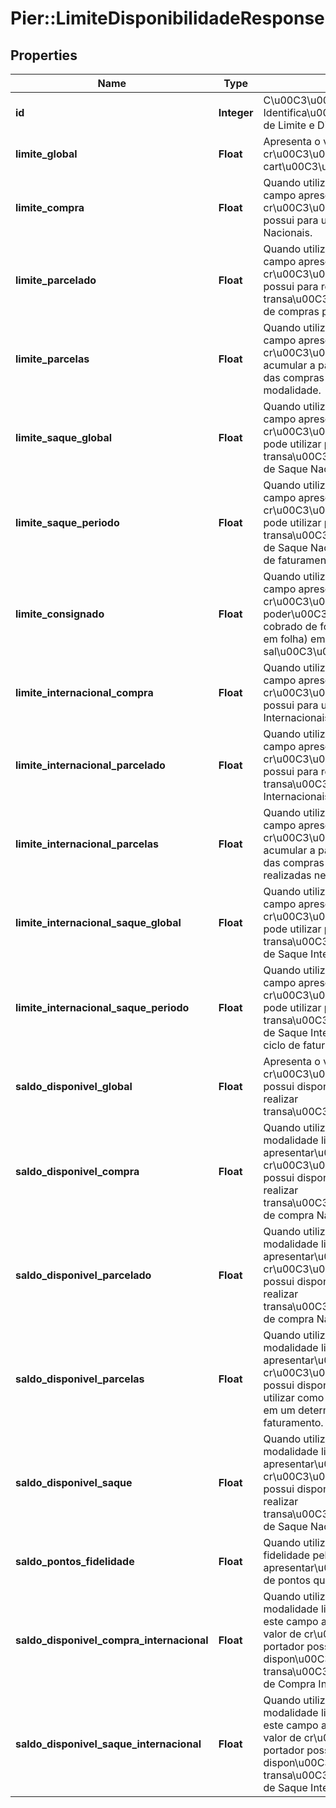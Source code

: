 # Pier::LimiteDisponibilidadeResponse

## Properties
Name | Type | Description | Notes
------------ | ------------- | ------------- | -------------
**id** | **Integer** | C\u00C3\u00B3digo de Identifica\u00C3\u00A7\u00C3\u00A3o de Limite e Disponibilidade (id). | 
**limite_global** | **Float** | Apresenta o valor do limite de cr\u00C3\u00A9dito que o portador do cart\u00C3\u00A3o possui. | 
**limite_compra** | **Float** | Quando utilizado pelo emissor, este campo apresenta o valor do limite de cr\u00C3\u00A9dito que o portador possui para uso exclusivo em Compras Nacionais. | 
**limite_parcelado** | **Float** | Quando utilizado pelo emissor, este campo apresenta o valor do limite de cr\u00C3\u00A9dito que o portador possui para realizar transa\u00C3\u00A7\u00C3\u00B5es de compras parceladas. | 
**limite_parcelas** | **Float** | Quando utilizado pelo emissor, este campo apresenta o valor do limite de cr\u00C3\u00A9dito que portador pode acumular a partir da soma das parcelas das compras que forem realizadas nesta modalidade. | 
**limite_saque_global** | **Float** | Quando utilizado pelo emissor, este campo apresenta o valor do limite de cr\u00C3\u00A9dito que o portador pode utilizar para realizar transa\u00C3\u00A7\u00C3\u00B5es de Saque Nacional. | 
**limite_saque_periodo** | **Float** | Quando utilizado pelo emissor, este campo apresenta o valor do limite de cr\u00C3\u00A9dito que o portador pode utilizar para realizar transa\u00C3\u00A7\u00C3\u00B5es de Saque Nacional dentro de cada ciclo de faturamento. | 
**limite_consignado** | **Float** | Quando utilizado pelo emissor, este campo apresenta o valor da margem de cr\u00C3\u00A9dito que ele poder\u00C3\u00A1 utilizar para ser cobrado de forma consignada (desconto em folha) em seu sal\u00C3\u00A1rio/vencimentos. | 
**limite_internacional_compra** | **Float** | Quando utilizado pelo emissor, este campo apresenta o valor do limite de cr\u00C3\u00A9dito que o portador possui para uso exclusivo em Compras Internacionais. | 
**limite_internacional_parcelado** | **Float** | Quando utilizado pelo emissor, este campo apresenta o valor do limite de cr\u00C3\u00A9dito que o portador possui para realizar transa\u00C3\u00A7\u00C3\u00B5es Internacionais de Compras Parceladas. | 
**limite_internacional_parcelas** | **Float** | Quando utilizado pelo emissor, este campo apresenta o valor do limite de cr\u00C3\u00A9dito que portador pode acumular a partir da soma das parcelas das compras internacionais que forem realizadas nesta modalidade. | 
**limite_internacional_saque_global** | **Float** | Quando utilizado pelo emissor, este campo apresenta o valor do limite de cr\u00C3\u00A9dito que o portador pode utilizar para realizar transa\u00C3\u00A7\u00C3\u00B5es de Saque Internacional. | 
**limite_internacional_saque_periodo** | **Float** | Quando utilizado pelo emissor, este campo apresenta o valor do limite de cr\u00C3\u00A9dito que o portador pode utilizar para realizar transa\u00C3\u00A7\u00C3\u00B5es de Saque Internacional dentro de cada ciclo de faturamento. | 
**saldo_disponivel_global** | **Float** | Apresenta o valor de cr\u00C3\u00A9dito que o portador possui dispon\u00C3\u00ADvel para realizar transa\u00C3\u00A7\u00C3\u00B5es. | 
**saldo_disponivel_compra** | **Float** | Quando utilizado pelo emissor a modalidade limiteCompra, este campo apresentar\u00C3\u00A1 o valor de cr\u00C3\u00A9dito que o portador possui dispon\u00C3\u00ADvel para realizar transa\u00C3\u00A7\u00C3\u00B5es de compra Nacional. | 
**saldo_disponivel_parcelado** | **Float** | Quando utilizado pelo emissor a modalidade limiteParcelado, este campo apresentar\u00C3\u00A1 o valor de cr\u00C3\u00A9dito que o portador possui dispon\u00C3\u00ADvel para realizar transa\u00C3\u00A7\u00C3\u00B5es de compra Nacional. | 
**saldo_disponivel_parcelas** | **Float** | Quando utilizado pelo emissor a modalidade limiteParcelas, este campo apresentar\u00C3\u00A1 o valor de cr\u00C3\u00A9dito que o portador possui dispon\u00C3\u00ADvel para utilizar como valor de parcelas Nacionais em um determinado ciclo de faturamento. | 
**saldo_disponivel_saque** | **Float** | Quando utilizado pelo emissor a modalidade limiteSaque, este campo apresentar\u00C3\u00A1 o valor de cr\u00C3\u00A9dito que o portador possui dispon\u00C3\u00ADvel para realizar transa\u00C3\u00A7\u00C3\u00B5es de Saque Nacional. | 
**saldo_pontos_fidelidade** | **Float** | Quando utilizado um programa de fidelidade pelo emissor, este campo apresentar\u00C3\u00A1 o saldo atual de pontos que o portador possui. | 
**saldo_disponivel_compra_internacional** | **Float** | Quando utilizado pelo emissor a modalidade limiteCompraInternacional, este campo apresentar\u00C3\u00A1 o valor de cr\u00C3\u00A9dito que o portador possui dispon\u00C3\u00ADvel para realizar transa\u00C3\u00A7\u00C3\u00B5es de Compra Internacional. | 
**saldo_disponivel_saque_internacional** | **Float** | Quando utilizado pelo emissor a modalidade limiteSaqueInternacional, este campo apresentar\u00C3\u00A1 o valor de cr\u00C3\u00A9dito que o portador possui dispon\u00C3\u00ADvel para realizar transa\u00C3\u00A7\u00C3\u00B5es de Saque Internacional. | 



